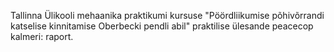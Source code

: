 Tallinna Ülikooli mehaanika praktikumi kursuse "Pöördliikumise põhivõrrandi katselise kinnitamise Oberbecki pendli abil" praktilise ülesande peacecop kalmeri: raport.

